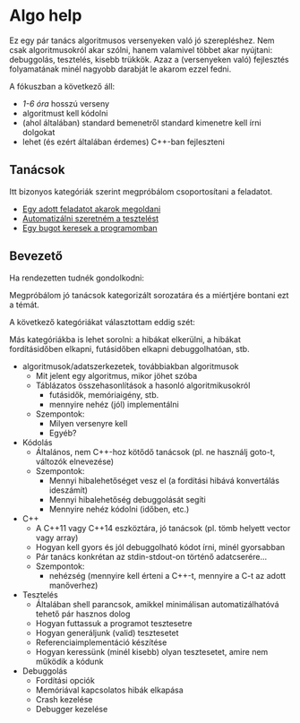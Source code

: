 # Algo help

Ez egy pár tanács algoritmusos versenyeken való jó szerepléshez. Nem csak algoritmusokról akar szólni, hanem valamivel többet akar nyújtani: debuggolás, tesztelés, kisebb trükkök. Azaz a (versenyeken való) fejlesztés folyamatának minél nagyobb darabját le akarom ezzel fedni.

A fókuszban a következő áll:
 - *1-6 óra* hosszú verseny
 - algoritmust kell kódolni
 - (ahol általában) standard bemenetről standard kimenetre kell írni dolgokat
 - lehet (és ezért általában érdemes) C++-ban fejleszteni

## Tanácsok

Itt bizonyos kategóriák szerint megpróbálom csoportosítani a feladatot.

- [Egy adott feladatot akarok megoldani](problem/index.md)
- [Automatizálni szeretném a tesztelést](auto/index.md)
- [Egy bugot keresek a programomban](debugging/index.md)

## Bevezető

Ha rendezetten tudnék gondolkodni:

Megpróbálom jó tanácsok kategorizált sorozatára és a miértjére bontani ezt a témát.

A következő kategóriákat választottam eddig szét:

Más kategóriákba is lehet sorolni: a hibákat elkerülni, a hibákat fordításidőben elkapni, futásidőben elkapni debuggolhatóan, stb.

- algoritmusok/adatszerkezetek, továbbiakban algoritmusok
  - Mit jelent egy algoritmus, mikor jöhet szóba
  - Táblázatos összehasonlítások a hasonló algoritmikusokról
    - futásidők, memóriaigény, stb.
    - mennyire nehéz (jól) implementálni
  - Szempontok:
    - Milyen versenyre kell
    - Egyéb?
- Kódolás
  - Általános, nem C++-hoz kötődő tanácsok (pl. ne használj goto-t, változók elnevezése)
  - Szempontok:
    - Mennyi hibalehetőséget vesz el (a fordítási hibává konvertálás ideszámít)
    - Mennyi hibalehetőség debuggolását segíti
    - Mennyire nehéz kódolni (időben, etc.)
- C++
  - A C++11 vagy C++14 eszköztára, jó tanácsok (pl. tömb helyett vector vagy array)
  - Hogyan kell gyors és jól debuggolható kódot írni, minél gyorsabban
  - Pár tanács konkrétan az stdin-stdout-on történő adatcserére...
  - Szempontok: 
    - nehézség (mennyire kell érteni a C++-t, mennyire a C-t az adott manőverhez)
- Tesztelés
  - Általában shell parancsok, amikkel minimálisan automatizálhatóvá tehető pár hasznos dolog
  - Hogyan futtassuk a programot tesztesetre
  - Hogyan generáljunk (valid) tesztesetet
  - Referenciaimplementáció készítése
  - Hogyan keressünk (minél kisebb) olyan tesztesetet, amire nem működik a kódunk
- Debuggolás
  - Fordítási opciók
  - Memóriával kapcsolatos hibák elkapása
  - Crash kezelése
  - Debugger kezelése
